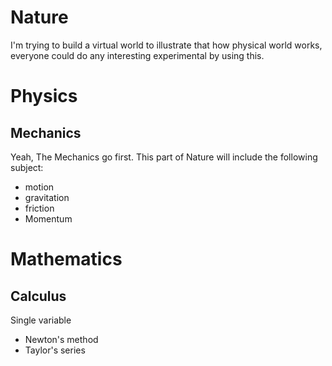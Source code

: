 # Nature
I'm trying to build a virtual world to illustrate that how physical world works, everyone could do any interesting experimental by using this.

# Physics

## Mechanics

Yeah, The Mechanics go first. This part of Nature will include the following subject:
* motion
* gravitation
* friction
* Momentum


# Mathematics

## Calculus

Single variable
* Newton's method
* Taylor's series

